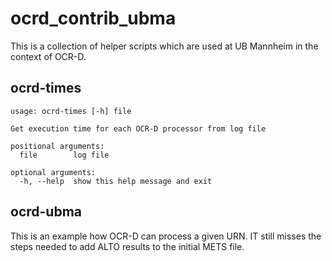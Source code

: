 # ocrd_contrib_ubma

This is a collection of helper scripts which are used at UB Mannheim in the context of OCR-D.

## ocrd-times

    usage: ocrd-times [-h] file

    Get execution time for each OCR-D processor from log file

    positional arguments:
      file        log file

    optional arguments:
      -h, --help  show this help message and exit

## ocrd-ubma

This is an example how OCR-D can process a given URN.
IT still misses the steps needed to add ALTO results
to the initial METS file.
